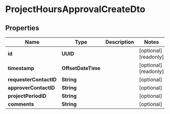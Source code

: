 

# ProjectHoursApprovalCreateDto


## Properties

| Name | Type | Description | Notes |
|------------ | ------------- | ------------- | -------------|
|**id** | **UUID** |  |  [optional] [readonly] |
|**timestamp** | **OffsetDateTime** |  |  [optional] [readonly] |
|**requesterContactID** | **String** |  |  [optional] |
|**approverContactID** | **String** |  |  [optional] |
|**projectPeriodID** | **String** |  |  [optional] |
|**comments** | **String** |  |  [optional] |



